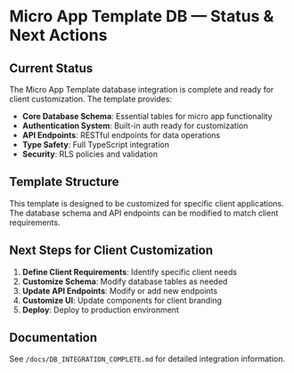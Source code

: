 # Micro App Template DB — Status & Next Actions

## Current Status

The Micro App Template database integration is complete and ready for client customization. The template provides:

- **Core Database Schema**: Essential tables for micro app functionality
- **Authentication System**: Built-in auth ready for customization
- **API Endpoints**: RESTful endpoints for data operations
- **Type Safety**: Full TypeScript integration
- **Security**: RLS policies and validation

## Template Structure

This template is designed to be customized for specific client applications. The database schema and API endpoints can be modified to match client requirements.

## Next Steps for Client Customization

1. **Define Client Requirements**: Identify specific client needs
2. **Customize Schema**: Modify database tables as needed
3. **Update API Endpoints**: Modify or add new endpoints
4. **Customize UI**: Update components for client branding
5. **Deploy**: Deploy to production environment

## Documentation

See `/docs/DB_INTEGRATION_COMPLETE.md` for detailed integration information.
